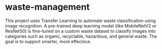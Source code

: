 # waste-management
This project uses Transfer Learning to automate waste classification using image recognition. A pre-trained deep learning model (like MobileNetV2 or ResNet50) is fine-tuned on a custom waste dataset to classify images into categories such as organic, recyclable, hazardous, and general waste. The goal is to support smarter, more effecince.
